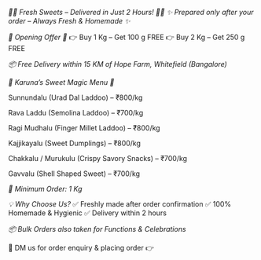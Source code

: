 *🌟🚚 Fresh Sweets – Delivered in Just 2 Hours! 🚚🌟*
*✨ Prepared only after your order – Always Fresh & Homemade ✨*

*🎉 Opening Offer 🎉*
👉 Buy 1 Kg – Get 100 g FREE
👉 Buy 2 Kg – Get 250 g FREE

*📦 Free Delivery within 15 KM of Hope Farm, Whitefield (Bangalore)*


*🍬 Karuna’s Sweet Magic Menu 🍬*

Sunnundalu (Urad Dal Laddoo) – ₹800/kg

Rava Laddu (Semolina Laddoo) – ₹700/kg

Ragi Mudhalu (Finger Millet Laddoo) – ₹800/kg

Kajjikayalu (Sweet Dumplings) – ₹800/kg

Chakkalu / Murukulu (Crispy Savory Snacks) – ₹700/kg

Gavvalu (Shell Shaped Sweet) – ₹700/kg

*📌 Minimum Order: 1 Kg*

*💡 Why Choose Us?*
✅ Freshly made after order confirmation
✅ 100% Homemade & Hygienic
✅ Delivery within 2 hours

_📦 Bulk Orders also taken for Functions & Celebrations_

📲 DM us for order enquiry & placing order
👉
